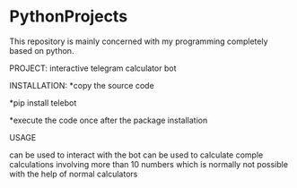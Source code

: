 # PythonProjects
This repository is mainly concerned with my programming completely based on python.

PROJECT:
interactive telegram calculator bot

INSTALLATION:
*copy  the source code


*pip install telebot



*execute the code once after the package installation

USAGE

can be used to interact with the bot
can be used to calculate comple calculations involving more than
10 numbers which is normally not possible with the help of
normal calculators




